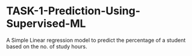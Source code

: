 # TASK-1-Prediction-Using-Supervised-ML

A Simple Linear regression model to predict the percentage of a student based on the no. of study hours.
